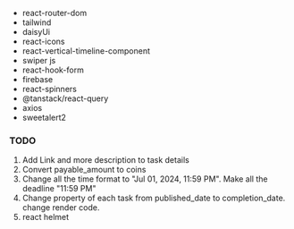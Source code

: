 - react-router-dom
- tailwind
- daisyUi
- react-icons
- react-vertical-timeline-component
- swiper js
- react-hook-form
- firebase
- react-spinners
- @tanstack/react-query
- axios
- sweetalert2

### TODO

1. Add Link and more description to task details
2. Convert payable_amount to coins
3. Change all the time format to "Jul 01, 2024, 11:59 PM". Make all the deadline "11:59 PM"
4. Change property of each task from published_date to completion_date. change render code.
5. react helmet
